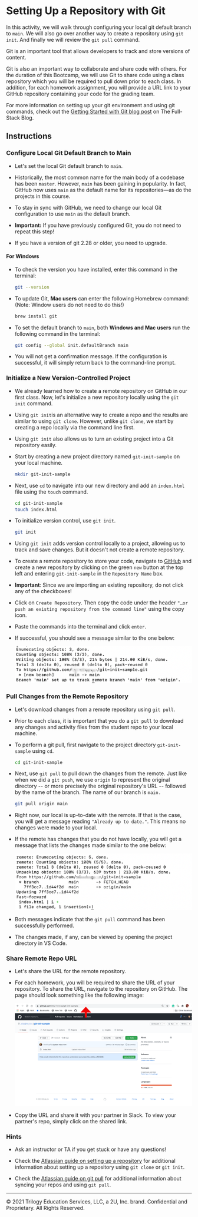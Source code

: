 # Setting Up a Repository with Git 

In this activity, we will walk through configuring your local git default branch to `main`. We will also go over another way to create a repository using `git init`. And finally we will review the `git pull` command.

Git is an important tool that allows developers to track and store versions of content.

Git is also an important way to collaborate and share code with others. For the duration of this Bootcamp, we will use Git to share code using a class repository which you will be required to pull down prior to each class. In addition, for each homework assignment, you will provide a URL link to your GitHub repository containing your code for the grading team. 

For more information on setting up your git environment and using git commands, check out the [Getting Started with Git blog post](https://coding-boot-camp.github.io/full-stack/git/getting-started-with-git) on The Full-Stack Blog.

## Instructions

### Configure Local Git Default Branch to Main

* Let's set the local Git default branch to `main`.

* Historically, the most common name for the main body of a codebase has been `master`. However, `main` has been gaining in popularity. In fact, GitHub now uses `main` as the default name for its repositories&mdash;as do the projects in this course. 

* To stay in sync with GitHub, we need to change our local Git configuration to use `main` as the default branch.

* **Important:** If you have previously configured Git, you do not need to repeat this step!

* If you have a version of git 2.28 or older, you need to upgrade.

#### For Windows

* To check the version you have installed, enter this command in the terminal:

  ```bash
  git --version
  ```

* To update Git, **Mac users** can enter the following Homebrew command: (Note: Window users do not need to do this!)

  ```bash
  brew install git
  ```

* To set the default branch to `main`, both **Windows and Mac users** run the following command in the terminal:

  ```bash
  git config --global init.defaultBranch main
  ```

* You will not get a confirmation message. If the configuration is successful, it will simply return back to the command-line prompt.

### Initialize a New Version-Controlled Project

* We already learned how to create a remote repository on GitHub in our first class. Now, let's initialize a new repository locally using the `git init` command.

* Using `git init`is an alternative way to create a repo and the results are similar to using `git clone`. However, unlike `git clone`, we start by creating a repo locally via the command line first. 

* Using `git init` also allows us to turn an existing project into a Git repository easily.

* Start by creating a new project directory named `git-init-sample` on your local machine.

  ```bash
  mkdir git-init-sample
  ```

* Next, use `cd` to navigate into our new directory and add an `index.html` file using the `touch` command.

  ```bash
  cd git-init-sample
  touch index.html
  ```

* To initialize version control, use `git init`.

  ```bash
  git init
  ```

* Using `git init` adds version control locally to a project, allowing us to track and save changes. But it doesn't not create a remote repository.

* To create a remote repository to store your code, navigate to [GitHub](https://github.com/) and create a new repository by clicking on the green `new` button at the top left and entering `git-init-sample` in the `Repository Name` box. 

* **Important**: Since we are importing an existing repository, do not click any of the checkboxes! 

* Click on `Create Repository`. Then copy the code under the header `"…or push an existing repository from the command line"` using the copy icon. 
  
* Paste the commands into the terminal and click `enter`.

* If successful, you should see a message similar to the one below:

  ![A message indicating that the project directory has been successfully imported](./assets/image-8.png)

### Pull Changes from the Remote Repository

* Let's download changes from a remote repository using `git pull`.

* Prior to each class, it is important that you do a `git pull` to download any changes and activity files from the student repo to your local machine.

* To perform a git pull, first navigate to the project directory `git-init-sample` using `cd`.

  ```bash
  cd git-init-sample
  ```

* Next, use `git pull` to pull down the changes from the remote. Just like when we did a `git push`, we use `origin` to represent the original directory -- or more precisely the original repository's URL -- followed by the name of the branch. The name of our branch is `main.`

  ```bash
  git pull origin main
  ```

* Right now, our local is up-to-date with the remote. If that is the case, you will get a message reading `"Already up to date."`. This means no changes were made to your local.

* If the remote has changes that you do not have locally, you will get a message that lists the changes made similar to the one below:

  ![A message indicating that changes have been made from the remote repository](./assets/image-9.png)

* Both messages indicate that the `git pull` command has been successfully performed.

* The changes made, if any, can be viewed by opening the project directory in VS Code.

### Share Remote Repo URL 

* Let's share the URL for the remote repository.

* For each homework, you will be required to share the URL of your repository. To share the URL, navigate to the repository on GitHub. The page should look something like the following image:

  ![A GitHub repository showing URL used to share work with others](./assets/image-10.png)
  
* Copy the URL and share it with your partner in Slack. To view your partner's repo, simply click on the shared link. 

### Hints

* Ask an instructor or TA if you get stuck or have any questions!

* Check the [Atlassian guide on setting up a repository](https://www.atlassian.com/git/tutorials/setting-up-a-repository) for additional information about setting up a repository using `git clone` or `git init`.

* Check the [Atlassian guide on git pull](https://www.atlassian.com/git/tutorials/setting-up-a-repository/git-config) for additional information about syncing your repos and using `git pull`.

---
© 2021 Trilogy Education Services, LLC, a 2U, Inc. brand. Confidential and Proprietary. All Rights Reserved.
